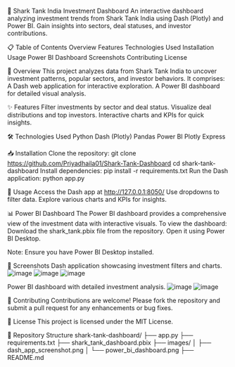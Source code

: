 🦈 Shark Tank India Investment Dashboard
An interactive dashboard analyzing investment trends from Shark Tank India using Dash (Plotly) and Power BI. Gain insights into sectors, deal statuses, and investor contributions.

📋 Table of Contents
Overview
Features
Technologies Used
Installation
Usage
Power BI Dashboard
Screenshots
Contributing
License

🧠 Overview
This project analyzes data from Shark Tank India to uncover investment patterns, popular sectors, and investor behaviors. It comprises:
A Dash web application for interactive exploration.
A Power BI dashboard for detailed visual analysis.

✨ Features
Filter investments by sector and deal status.
Visualize deal distributions and top investors.
Interactive charts and KPIs for quick insights.

🛠️ Technologies Used
Python
Dash (Plotly)
Pandas
Power BI
Plotly Express

📥 Installation
Clone the repository:
git clone https://github.com/Priyadhaila01/Shark-Tank-Dashboard
cd shark-tank-dashboard
Install dependencies:
pip install -r requirements.txt
Run the Dash application:
python app.py

🚀 Usage
Access the Dash app at http://127.0.0.1:8050/
Use dropdowns to filter data.
Explore various charts and KPIs for insights.

📊 Power BI Dashboard
The Power BI dashboard provides a comprehensive view of the investment data with interactive visuals.
To view the dashboard:
Download the shark_tank.pbix file from the repository.
Open it using Power BI Desktop.

Note: Ensure you have Power BI Desktop installed.

📸 Screenshots
Dash application showcasing investment filters and charts.
![image](https://github.com/user-attachments/assets/0656464f-441d-42d9-a632-ab12a95f3d44)
![image](https://github.com/user-attachments/assets/a3392375-b032-48da-8960-e8bf3191ed02)
![image](https://github.com/user-attachments/assets/37784423-2600-4441-8664-725544eae481)

Power BI dashboard with detailed investment analysis.
![image](https://github.com/user-attachments/assets/c280324b-35c5-4a85-92ff-66a8826aa395)
![image](https://github.com/user-attachments/assets/b2468b85-aa31-4852-a6e6-aec2287b7865)


🤝 Contributing
Contributions are welcome! Please fork the repository and submit a pull request for any enhancements or bug fixes.

📝 License
This project is licensed under the MIT License.

📁 Repository Structure
shark-tank-dashboard/
├── app.py
├── requirements.txt
├── shark_tank_dashboard.pbix
├── images/
│   ├── dash_app_screenshot.png
│   └── power_bi_dashboard.png
├── README.md

